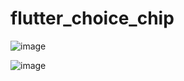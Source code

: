 # flutter_choice_chip

![image](https://github.com/ratankumarthakur/flutter_choice_chip/assets/144756277/785f3af1-be36-4ac0-84ce-fcac20c9f40b)

![image](https://github.com/ratankumarthakur/flutter_choice_chip/assets/144756277/398b8403-84b6-4935-a226-6bd814404368)
